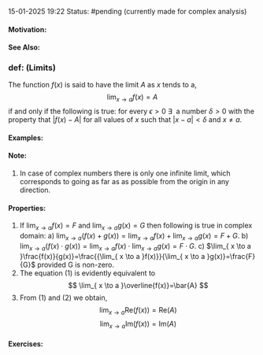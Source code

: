 15-01-2025 19:22
Status: #pending
(currently made for complex analysis)
#### Motivation:
#### See Also:
### def: (Limits)
The function $f(x)$ is said to have the limit $A$ as $x$ tends to a, $$
\lim_{ x \to a } f(x)=A \tag{1}$$
if and only if the following is true:
	for every $\epsilon>0\:\exists\:$ a number $\delta>0$ with the property that $|f(x)-A|$ for all values of $x$ such that $|x-a|<\delta$ and $x\neq a$.
#### Examples:
#### Note:
1. In case of complex numbers there is only one infinite limit, which corresponds to going as far as as possible from the origin in any direction. 
#### Properties:
1. If $\lim_{ x \to a }f(x)=F\text{ and }\lim_{ x \to a }g(x)=G$ then following is true in complex domain:
	a) $\lim_{ x \to a }(f(x)+g(x))=\lim_{ x \to a }f(x)+\lim_{ x \to a }g(x)=F+G$.
	b) $\lim_{ x \to a }(f(x)\cdot g(x))=\lim_{ x \to a }f(x)\cdot \lim_{ x \to a }g(x)=F\cdot G$.
	c) $\lim_{ x \to a }\frac{f(x)}{g(x)}=\frac{{\lim_{ x \to a }f(x)}}{\lim_{ x \to a }g(x)}=\frac{F}{G}$ provided G is non-zero.
2. The equation (1) is evidently equivalent to $$
\lim_{ x \to a }\overline{f(x)}=\bar{A} 
$$
3. From (1) and (2) we obtain, $$
\lim_{ x \to a }\mathrm{Re}(f(x))=\mathrm{Re}(A) 
$$
$$
\lim_{ x \to a }\mathrm{Im}(f(x))=\mathrm{Im}(A) 
$$


#### Exercises: